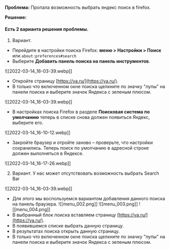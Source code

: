 **Проблема:**  Пропала возможность выбрать яндекс поиск в firefox.

**Решение:**  
#### Есть 2 варианта решения проблемы.
1.  Вариант.
- Перейдите в настройки поиска Firefox: **меню > Настройки > Поиск** или `about:preferences#search`
- Выберите **Добавить панель поиска на панель инструментов**.

![[2022-03-14_16-03-39.webp]]
- Откройте страницу [https://ya.ru/](https://ya.ru/).
- В только что включенном окне поиска щелкните по значку "лупы" на панели поиска и выберите значок Яндекса с зеленым плюсом.

![[2022-03-14_16-03-39.webp]]
- В настройках поиска Firefox в разделе **Поисковая система по умолчанию** теперь в списке снова должен появиться Яндекс, выберите его.

![[2022-03-14_16-10-12.webp]]
- Закройте браузер и отройте заново – проверьте, что настройки сохранились. Теперь поиск по умолчанию в адресной строке должен выполняться в Яндексе.

![[2022-03-14_16-17-26.webp]]

2. Вариант.
У нас может отсутствовать возможность выбрать Search Bar

![[2022-03-14_16-03-39.webp]]
- Для этого мы воспользуемся вариантом добавления данного поиска на панель браузера.
![[menu_002.png]] ![[menu_003.png]]
![[menu_004.png]]
- В выбранный блок поиска вставляем страницу [https://ya.ru/](https://ya.ru/).
- В появившемся списке выбрать данную страницу.
- В результатах поиска открыть данную страницу.
- В только что включенном окне поиска щелкните по значку "лупы" на панели поиска и выберите значок Яндекса с зеленым плюсом. 

 